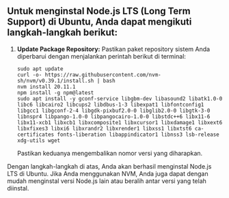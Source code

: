 ## Untuk menginstal Node.js LTS (Long Term Support) di Ubuntu, Anda dapat mengikuti langkah-langkah berikut:

1. **Update Package Repository:**
   Pastikan paket repository sistem Anda diperbarui dengan menjalankan perintah berikut di terminal:

   ```
   sudo apt update
   curl -o- https://raw.githubusercontent.com/nvm-sh/nvm/v0.39.1/install.sh | bash
   nvm install 20.11.1
   npm install -g npm@latest
   sudo apt install -y gconf-service libgbm-dev libasound2 libatk1.0-0 libc6 libcairo2 libcups2 libdbus-1-3 libexpat1 libfontconfig1 libgcc1 libgconf-2-4 libgdk-pixbuf2.0-0 libglib2.0-0 libgtk-3-0 libnspr4 libpango-1.0-0 libpangocairo-1.0-0 libstdc++6 libx11-6 libx11-xcb1 libxcb1 libxcomposite1 libxcursor1 libxdamage1 libxext6 libxfixes3 libxi6 libxrandr2 libxrender1 libxss1 libxtst6 ca-certificates fonts-liberation libappindicator1 libnss3 lsb-release xdg-utils wget
   ```

   Pastikan keduanya mengembalikan nomor versi yang diharapkan.

Dengan langkah-langkah di atas, Anda akan berhasil menginstal Node.js LTS di Ubuntu. Jika Anda menggunakan NVM, Anda juga dapat dengan mudah menginstal versi Node.js lain atau beralih antar versi yang telah diinstal.
